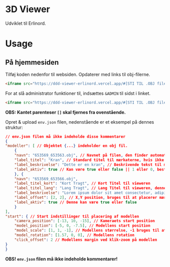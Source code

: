 # 3D Viewer

Udviklet til Erlinord. 

# Usage

## På hjemmesiden
Tilføj koden nedenfor til websiden. Opdaterer med links til obj-filerne.

```html
<iframe src="https://ddd-viewer-erlinord.vercel.app/#[STI TIL .OBJ filer]" height="500"></iframe>
```

<!-- Eksempel:

```html
<iframe src="https://ddd-viewer-erlinord.vercel.app/index.html#//interactdesign.dk/viewer/obj-1/" height="500"></iframe>
```

Her defineres hvor filerne skal hentes fra, i dette eksempel er dette værten '//interactdesign.dk' (Bemærk: http: og https: skal ikke med), efterfulgt af stien til filerne '/viewer/obj-1/'. -->

For at slå administrator funktioner til, indsættes ```&ADMIN``` til sidst i linket.

```html
<iframe src="https://ddd-viewer-erlinord.vercel.app/#[STI TIL .OBJ filer][&ADMIN]" height="500"></iframe>
```


**OBS: Kantet parenteser ```[]``` skal fjernes fra ovenstående.**

<!-- ## Upload af filer

1. Benyt plugin'et 'WP File Manager'

    ![alt text](imgs/image0.png)

2. Følg mappe strukturen, upload ```.mtl``` & ```.obj```
    
    ![alt text](imgs/image1.png)

3.  -->

Opret & upload ```env.json``` filen, nedenstående er et eksempel på dennes struktur:
    
```JSON
// env.json filen må ikke indeholde disse kommentarer
{
"modeller": [ // Objektet {...} indeholder en obj fil.
    {
    "navn": "653569_653563.obj", // Navnet på filen, den finder automatisk .mtl filen som hører til, bemærk denne skal have samme navn.
    "label_titel": "Kran", // Standard titel til mærkaterne, hvis ikke tilstede vises intet mærkat.
    "label_beskrivelse": "Dette er en kran", // Beskrivende tekst til mærkatet
    "label_aktiv": true // Kan være true eller false || 1 eller 0, bestemmer om mærkatet skal vises eller ej
    }, {
    "navn": "653569_653566.obj",
    "label_titel_kort": "Kort Tragt", // Kort Titel til vieweren
    "label_titel_lang": "Lang Tragt", // Lang Titel til vieweren, denne vises i den udvidet beskrivelse.
    "label_beskrivelse": "Lorem ipsum dolor sit amet consectetur, adipisicing elit. Voluptatem atque facere consectetur a, sapiente eum placeat accusamus nostrum, iusto quam neque dolore laboriosam enim dolorem quasi accusantium deleniti asperiores suscipit.",
    "label_offset": [2, 2], // X,Y position, bruges til at placerer mærkatet i forhold til modellen.
    "label_aktiv": true // Denne kan være true eller false
    }
],
"start": { // Start indstillinger til placering af modellen
    "camera_position": [-13, 10, -15], // Kameraets start position
    "model_position": [-5, 0, -7.5], // Modellens start position
    "model_scale": [1, 1, -1], // Modellens størrelse, -1 bruges til at flippe modellen
    "model_rotation": [1.57, 0, 0], // Modellens rotation
    "click_offset": 2 // Modellens margin ved klik-zoom på modellen
}
}
```
**OBS! ```env.json``` filen må ikke indeholde kommentarer!**
<!-- 
4. Lav en ny side i WP eller benyt eksisterende.

    ![alt text](imgs/image2.png)


5. Preview siden og sikre at det virker, det er her man kan lave tilpasninger til ```env.json``` filen.
    
    **Eksempler:**
    ![alt text](imgs/image3.png)
    ![alt text](imgs/image4.png)
    ![alt text](imgs/image5.png) -->
